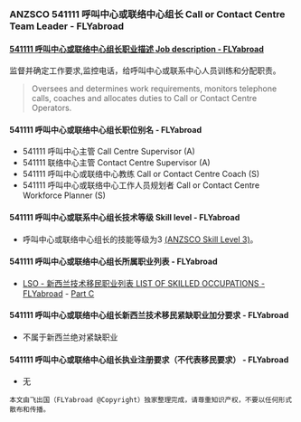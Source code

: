 ### ANZSCO 541111 呼叫中心或联络中心组长 Call or Contact Centre Team Leader - FLYabroad ###

#### [541111 呼叫中心或联络中心组长职业描述 Job description - FLYabroad](http://www.flyabroadvisa.com/anzsco/5411.html#541111)

监督并确定工作要求,监控电话，给呼叫中心或联系中心人员训练和分配职责。

> Oversees and determines work requirements, monitors telephone calls, coaches and allocates duties to Call or Contact Centre Operators.

#### 541111 呼叫中心或联络中心组长职位别名 - FLYabroad
 
- 541111 呼叫中心主管 Call Centre Supervisor (A)
- 541111 联络中心主管 Contact Centre Supervisor (A)
- 541111 呼叫中心或联络中心教练 Call or Contact Centre Coach (S)
- 541111 呼叫中心或联络中心工作人员规划者 Call or Contact Centre Workforce Planner (S)

#### 541111 呼叫中心或联系中心组长技术等级 Skill level - FLYabroad

- 呼叫中心或联络中心组长的技能等级为3 [(ANZSCO Skill Level 3)](http://www.flyabroadvisa.com/anzsco/)。

#### 541111 呼叫中心或联络中心组长所属职业列表 - FLYabroad

- [LSO - 新西兰技术移民职业列表 LIST OF SKILLED OCCUPATIONS - FLYabroad](http://nz.flyabroadvisa.com/lso/) - [Part C](partc)

#### 541111 呼叫中心或联络中心组长新西兰技术移民紧缺职业加分要求 - FLYabroad

- 不属于新西兰绝对紧缺职业

#### 541111 呼叫中心或联络中心组长执业注册要求（不代表移民要求） - FLYabroad

- 无

`本文由飞出国（FLYabroad @Copyright）独家整理完成，请尊重知识产权，不要以任何形式散布和传播。`